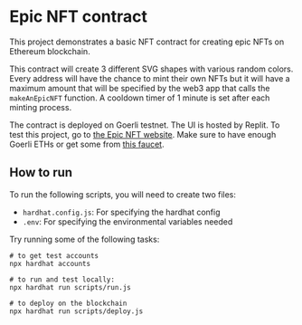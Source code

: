 # Epic NFT contract

This project demonstrates a basic NFT contract for creating epic NFTs on Ethereum blockchain.

This contract will create 3 different SVG shapes with various random colors.
Every address will have the chance to mint their own NFTs but it will have a maximum amount that will be specified by the web3 app that calls the `makeAnEpicNFT` function.
A cooldown timer of 1 minute is set after each minting process.

The contract is deployed on Goerli testnet. 
The UI is hosted by Replit. To test this project, go to [the Epic NFT website](https://mahdieh-nft-project.mshavandi.repl.co).
Make sure to have enough Goerli ETHs or get some from [this faucet](https://goerlifaucet.com/).

## How to run

To run the following scripts, you will need to create two files:

- `hardhat.config.js`: For specifying the hardhat config
- `.env`: For specifying the environmental variables needed

Try running some of the following tasks:

```shell
# to get test accounts
npx hardhat accounts

# to run and test locally:
npx hardhat run scripts/run.js

# to deploy on the blockchain
npx hardhat run scripts/deploy.js
```
